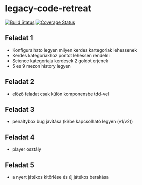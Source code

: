# legacy-code-retreat

[![Build Status](https://travis-ci.com/zerosuxx/legacy-code-retreat.svg?branch=some_features)](https://travis-ci.com/zerosuxx/legacy-code-retreat)
[![Coverage Status](https://coveralls.io/repos/github/zerosuxx/legacy-code-retreat/badge.svg?branch=some_features)](https://coveralls.io/github/zerosuxx/legacy-code-retreat?branch=some_features)

## Feladat 1

- Konfiguralhato legyen milyen kerdes kartegoriak lehessenek
- Kerdes kategoriakhoz pontot lehessen rendelni
- Science kategoriaju kerdesek 2 goldot erjenek
- 5 es 9 mezon history legyen

## Feladat 2

- elöző feladat csak külön komponensbe tdd-vel

## Feladat 3

- penaltybox bug javítása (ki/be kapcsolható legyen (v1/v2))

## Feladat 4

- player osztály

## Feladat 5

- a nyert játékos kitörlése és új játékos berakása
